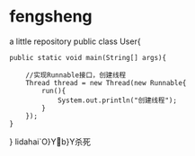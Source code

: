 # fengsheng
a little repository
public class User{
	
    public static void main(String[] args){
		
		//实现Runnable接口，创建线程
        Thread thread = new Thread(new Runnable{
            run(){
                System.out.println("创建线程");
            }
        });
    }
}
l i d a h a i `O}Yb}Y杀死 
 